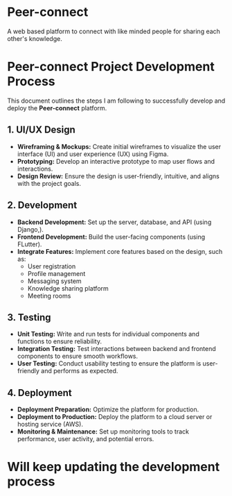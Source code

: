 # Peer-connect
A web based platform to connect with like minded people for sharing each other's knowledge.

# Peer-connect Project Development Process

This document outlines the steps I am following to successfully develop and deploy the **Peer-connect** platform.

## 1. UI/UX Design
   - **Wireframing & Mockups:** Create initial wireframes to visualize the user interface (UI) and user experience (UX) using Figma.
   - **Prototyping:** Develop an interactive prototype to map user flows and interactions.
   - **Design Review:** Ensure the design is user-friendly, intuitive, and aligns with the project goals.

## 2. Development
   - **Backend Development:** Set up the server, database, and API (using Django,).
   - **Frontend Development:** Build the user-facing components (using FLutter).
   - **Integrate Features:** Implement core features based on the design, such as:
     - User registration
     - Profile management
     - Messaging system
     - Knowledge sharing platform
     - Meeting rooms

## 3. Testing
   - **Unit Testing:** Write and run tests for individual components and functions to ensure reliability.
   - **Integration Testing:** Test interactions between backend and frontend components to ensure smooth workflows.
   - **User Testing:** Conduct usability testing to ensure the platform is user-friendly and performs as expected.

## 4. Deployment
   - **Deployment Preparation:** Optimize the platform for production.
   - **Deployment to Production:** Deploy the platform to a cloud server or hosting service (AWS).
   - **Monitoring & Maintenance:** Set up monitoring tools to track performance, user activity, and potential errors.

# Will keep updating the development process
